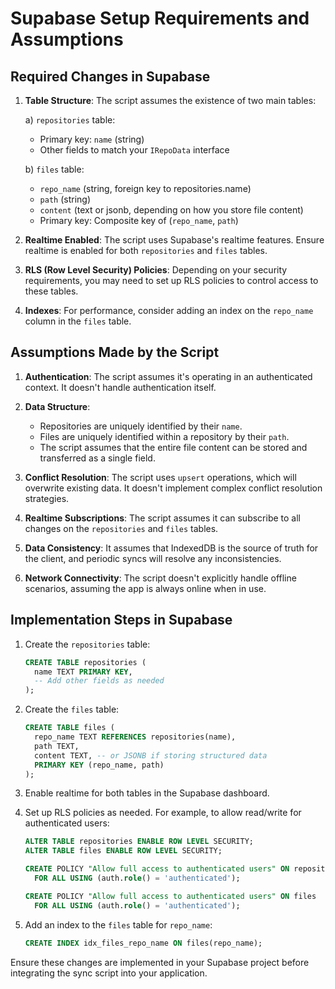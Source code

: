 # Supabase Setup Requirements and Assumptions

## Required Changes in Supabase

1. **Table Structure**:
   The script assumes the existence of two main tables:

   a) `repositories` table:
    - Primary key: `name` (string)
    - Other fields to match your `IRepoData` interface

   b) `files` table:
    - `repo_name` (string, foreign key to repositories.name)
    - `path` (string)
    - `content` (text or jsonb, depending on how you store file content)
    - Primary key: Composite key of (`repo_name`, `path`)

2. **Realtime Enabled**:
   The script uses Supabase's realtime features. Ensure realtime is enabled for both `repositories` and `files` tables.

3. **RLS (Row Level Security) Policies**:
   Depending on your security requirements, you may need to set up RLS policies to control access to these tables.

4. **Indexes**:
   For performance, consider adding an index on the `repo_name` column in the `files` table.

## Assumptions Made by the Script

1. **Authentication**:
   The script assumes it's operating in an authenticated context. It doesn't handle authentication itself.

2. **Data Structure**:
    - Repositories are uniquely identified by their `name`.
    - Files are uniquely identified within a repository by their `path`.
    - The script assumes that the entire file content can be stored and transferred as a single field.

3. **Conflict Resolution**:
   The script uses `upsert` operations, which will overwrite existing data. It doesn't implement complex conflict resolution strategies.

4. **Realtime Subscriptions**:
   The script assumes it can subscribe to all changes on the `repositories` and `files` tables.

5. **Data Consistency**:
   It assumes that IndexedDB is the source of truth for the client, and periodic syncs will resolve any inconsistencies.

6. **Network Connectivity**:
   The script doesn't explicitly handle offline scenarios, assuming the app is always online when in use.

## Implementation Steps in Supabase

1. Create the `repositories` table:
   ```sql
   CREATE TABLE repositories (
     name TEXT PRIMARY KEY,
     -- Add other fields as needed
   );
   ```

2. Create the `files` table:
   ```sql
   CREATE TABLE files (
     repo_name TEXT REFERENCES repositories(name),
     path TEXT,
     content TEXT, -- or JSONB if storing structured data
     PRIMARY KEY (repo_name, path)
   );
   ```

3. Enable realtime for both tables in the Supabase dashboard.

4. Set up RLS policies as needed. For example, to allow read/write for authenticated users:
   ```sql
   ALTER TABLE repositories ENABLE ROW LEVEL SECURITY;
   ALTER TABLE files ENABLE ROW LEVEL SECURITY;

   CREATE POLICY "Allow full access to authenticated users" ON repositories
     FOR ALL USING (auth.role() = 'authenticated');

   CREATE POLICY "Allow full access to authenticated users" ON files
     FOR ALL USING (auth.role() = 'authenticated');
   ```

5. Add an index to the `files` table for `repo_name`:
   ```sql
   CREATE INDEX idx_files_repo_name ON files(repo_name);
   ```

Ensure these changes are implemented in your Supabase project before integrating the sync script into your application.